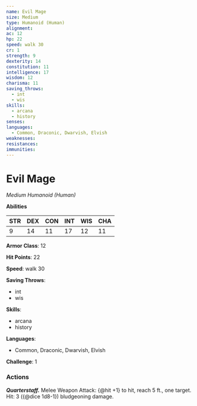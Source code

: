 ```yaml
---
name: Evil Mage
size: Medium
type: Humanoid (Human)
alignment: 
ac: 12
hp: 22
speed: walk 30
cr: 1
strength: 9
dexterity: 14
constitution: 11
intelligence: 17
wisdom: 12
charisma: 11
saving_throws:
  - int
  - wis
skills:
  - arcana
  - history
senses: 
languages:
  - Common, Draconic, Dwarvish, Elvish
weaknesses:
resistances:
immunities:
---
```


# Evil Mage

*Medium Humanoid (Human)*

**Abilities**

| STR | DEX | CON | INT | WIS | CHA |
| --- | --- | --- | --- | --- | --- |
| 9 | 14 | 11 | 17 | 12 | 11 |

**Armor Class**: 12

**Hit Points**: 22

**Speed**: walk 30

**Saving Throws**:
  - int
  - wis

**Skills**:
  - arcana
  - history

**Languages**:
  - Common, Draconic, Dwarvish, Elvish

**Challenge**: 1

### Actions
***Quarterstaff.*** Melee Weapon Attack: {@hit +1} to hit, reach 5 ft., one target. Hit: 3 ({@dice 1d8-1}) bludgeoning damage.

